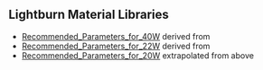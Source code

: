 ## Lightburn Material Libraries

* [Recommended_Parameters_for_40W](./Recommended_Parameters_for_40W.xml.clb) derived from [](../Recommended%20Parameters/Recommended_Parameters_for_40W-Updated.pdf)
* [Recommended_Parameters_for_22W](./Recommended_Parameters_for_22W.xml.clb) derived from [](../Recommended%20Parameters/Recommended_Parameters_for_22W-Updated.pdf)
* [Recommended_Parameters_for_20W](./Recommended_Parameters_for_20W.xml.clb) extrapolated from above
